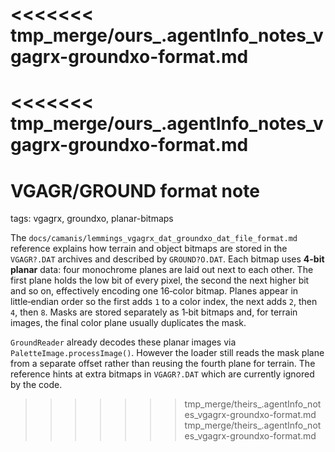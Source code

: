 <<<<<<< tmp_merge/ours_.agentInfo_notes_vgagrx-groundxo-format.md
=======
<<<<<<< tmp_merge/ours_.agentInfo_notes_vgagrx-groundxo-format.md
=======
# VGAGR/GROUND format note

tags: vgagrx, groundxo, planar-bitmaps

The `docs/camanis/lemmings_vgagrx_dat_groundxo_dat_file_format.md` reference explains how terrain and object
bitmaps are stored in the `VGAGR?.DAT` archives and described by
`GROUND?O.DAT`.  Each bitmap uses **4-bit planar** data: four monochrome planes
are laid out next to each other.  The first plane holds the low bit of every
pixel, the second the next higher bit and so on, effectively encoding one
16‑color bitmap.  Planes appear in little‑endian order so the first adds `1` to
a color index, the next adds `2`, then `4`, then `8`.  Masks are stored
separately as 1‑bit bitmaps and, for terrain images, the final color plane
usually duplicates the mask.

`GroundReader` already decodes these planar images via `PaletteImage.processImage()`.
However the loader still reads the mask plane from a separate offset rather than
reusing the fourth plane for terrain.  The reference hints at extra bitmaps in
`VGAGR?.DAT` which are currently ignored by the code.
>>>>>>> tmp_merge/theirs_.agentInfo_notes_vgagrx-groundxo-format.md
>>>>>>> tmp_merge/theirs_.agentInfo_notes_vgagrx-groundxo-format.md
